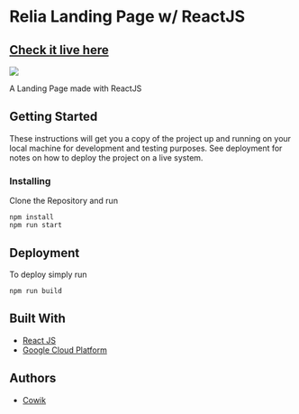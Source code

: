 # Relia Landing Page w/ ReactJS

## [Check it live here](https://reliasolusi.com/)

<p align="left">
  <kbd>
<img src="https://user-images.githubusercontent.com/40662470/107840205-6b4acc80-6de3-11eb-9dbc-600bea0a89f5.gif"></img>
  </kbd>
</p>

A Landing Page made with ReactJS

## Getting Started

These instructions will get you a copy of the project up and running on your local machine for development and testing purposes. See deployment for notes on how to deploy the project on a live system.

### Installing

Clone the Repository and run

```
npm install
npm run start
```

## Deployment

To deploy simply run

```
npm run build
```

## Built With

- [React JS](https://reactjs.org/)
- [Google Cloud Platform](https://cloud.google.com/)

## Authors

- [Cowik](https://github.com/cowik)